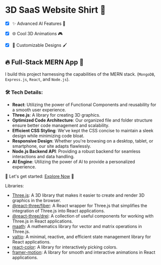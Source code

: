 # 3D SaaS Website Shirt 🚀

- [x] ✨ Advanced AI Features 🤖

- [x] 🌐 Cool 3D Animations 🎮

- [x] 🎨 Customizable Designs 🖌️

## 🔥 Full-Stack MERN App 🚀

I build this project harnessing the capabilities of the MERN stack. (`MongoDB`, `Express.js`, `React`, and `Node.js`).

### 🛠️ Tech Details:

- **React**: Utilizing the power of Functional Components and reusability for a smooth user experience.
- **Three.js**: A library for creating 3D graphics.
- **Optimized Code Architecture**: Our organized file and folder structure ensure better code management and scalability.
- **Efficient CSS Styling**: We've kept the CSS concise to maintain a sleek design while minimizing code bloat.
- **Responsive Design**: Whether you're browsing on a desktop, tablet, or smartphone, our site adapts flawlessly.
- **Node.js Backend API**: Providing a robust backend for seamless interactions and data handling.
- **AI Engine**: Utilizing the power of AI to provide a personalized experience.

🚀 Let's get started: [Explore Now](https://www.example.com) 🚀

Libraries:

- [Three.js](https://threejs.org/): A 3D library that makes it easier to create and render 3D graphics in the browser.
- [@react-three/fiber](https://github.com/pmndrs/react-three-fiber): A React wrapper for Three.js that simplifies the integration of Three.js into React applications.
- [@react-three/drei](https://github.com/pmndrs/drei): A collection of useful components for working with Three.js in React applications.
- [maath](https://github.com/drcmda/maath): A mathematics library for vector and matrix operations in Three.js.
- [valtio](https://github.com/pmndrs/valtio): A minimal, reactive, and efficient state management library for React applications.
- [react-color](https://github.com/casesandberg/react-color): A library for interactively picking colors.
- [framer-motion](https://www.framer.com/motion/): A library for smooth and interactive animations in React applications.
